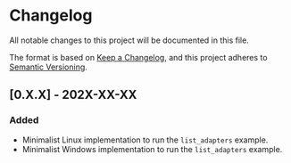 # Changelog
All notable changes to this project will be documented in this file.

The format is based on [Keep a Changelog](https://keepachangelog.com/en/1.0.0/),
and this project adheres to [Semantic Versioning](https://semver.org/spec/v2.0.0.html).

## [0.X.X] - 202X-XX-XX
### Added
- Minimalist Linux implementation to run the `list_adapters` example.
- Minimalist Windows implementation to run the `list_adapters` example.